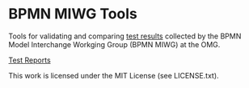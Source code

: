 BPMN MIWG Tools
===============

Tools for validating and comparing [test results](https://github.com/bpmn-miwg/bpmn-miwg-test-suite) collected by the BPMN Model Interchange Workging Group (BPMN MIWG) at the OMG.

[Test Reports](http://bpmn-miwg.github.io/bpmn-miwg-tools)

This work is licensed under the MIT License (see LICENSE.txt).
